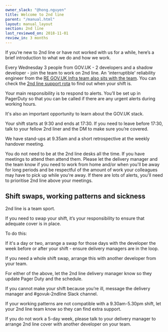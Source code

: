 ```yaml
---
owner_slack: "@hong.nguyen"
title: Welcome to 2nd line
parent: "/manual.html"
layout: manual_layout
section: 2nd line
last_reviewed_on: 2018-11-01
review_in: 3 months
---
```


If you’re new to 2nd line or have not worked with us for a while, here’s a brief introduction to what we do and how we work.

Every Wednesday 3 people from GOV.UK - 2 developers and a shadow developer - join the team to work on 2nd line. An 'interruptible' reliability engineer from the [RE GOV.UK Infra team also sits with the team](/manual/raising-issues-with-reliability-engineering.html#header). You can check the [2nd line support rota](https://docs.google.com/spreadsheets/d/1OTVm_k6MDdCFN1EFzrKXWu4iIPI7uR9mssI8AMwn7lU/edit#gid=10) to find out when your shift is.  

Your main responsibility is to respond to alerts. You’ll be set up in PagerDuty so that you can be called if there are any urgent alerts during working hours.

It's also an important opportunity to learn about the GOV.UK stack. 

Your shift starts at 9:30 and ends at 17:30. If you need to leave before 17:30, talk to your fellow 2nd liner and the DM to make sure you’re covered. 

We have stand-ups at 9.35am and a short retrospective at the weekly handover meeting. 

You do not need to be at the 2nd line desks all the time. If you have meetings to attend then attend them. Please let the delivery manager and the team know if you need to work from home and/or when you'll be away for long periods and be respectful of the amount of work your colleagues may have to pick up while you're away. If there are lots of alerts, you'll need to prioritise 2nd line above your meetings.

## Shift swaps, working patterns and sickness

2nd line is a team sport. 

If you need to swap your shift, it’s your responsibility to ensure that adequate cover is in place.

To do this:

If it's a day or two, arrange a swap for those days with the developer the week before or after your shift - ensure delivery managers are in the loop.

If you need a whole shift swap, arrange this with another developer from your team. 

For either of the above, let the 2nd line delivery manager know so they update Pager Duty and the schedule.

If you cannot make your shift because you’re ill, message the delivery manager and #govuk-2ndline Slack channel.

If your working patterns are not compatible with a 9.30am-5.30pm shift, let your 2nd line team know so they can find extra support. 

If you do not work a 5-day week, please talk to your delivery manager to arrange 2nd line cover with another developer on your team. 

